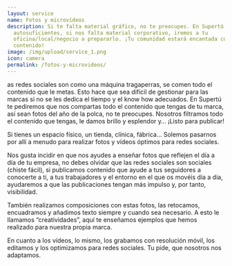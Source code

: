 ```yaml
---
layout: service
name: Fotos y microvídeos
description: Si te falta material gráfico, no te preocupes. En Supertú somos
  autosuficientes, si nos falta material corporativo, iremos a tu
  oficina/local/negocio a prepararlo. ¡Tu comunidad estará encantada con tu
  contenido!
image: /img/upload/service_1.png
icon: camera
permalink: /fotos-y-microvideos/
---
```

as redes sociales son como una máquina tragaperras, se comen todo el contenido que le metas. Esto hace que sea difícil de gestionar para las marcas si no se les dedica el tiempo y el know how adecuados. En Supertú te pediremos que nos compartas todo el contenido que tengas de tu marca, así sean fotos del año de la polca, no te preocupes. Nosotros filtramos todo el contenido que tengas, le damos brillo y esplendor y… ¡Listo para publicar!

Si tienes un espacio físico, un tienda, clínica, fábrica… Solemos pasarnos por allí a menudo para realizar fotos y vídeos óptimos para redes sociales. 

Nos gusta incidir en que nos ayudes a enseñar fotos que reflejen el día a día de tu empresa, no debes olvidar que las redes sociales son sociales (chiste fácil), si publicamos contenido que ayude a tus seguidores a conocerte a ti, a tus trabajadores y el entorno en el que os movéis dia a dia, ayudaremos a que las publicaciones tengan más impulso y, por tanto, visibilidad.

También realizamos composiciones con estas fotos, las retocamos, encuadramos y añadimos texto siempre y cuando sea necesario. A esto le llamamos “creatividades”, aquí te enseñamos ejemplos que hemos realizado para nuestra propia marca. 

En cuanto a los vídeos, lo mismo, los grabamos con resolución móvil, los editamos y los optimizamos para redes sociales. Tu pide, que nosotros nos adaptamos.